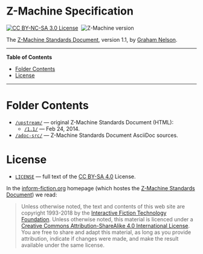 # Z-Machine Specification

[![CC BY-NC-SA 3.0 License][license badge]][CC BY-SA 4.0]&nbsp;
![Z-Machine version][zmachine badge]&nbsp;

The [Z-Machine Standards Document], version 1.1, by [Graham Nelson].


-----

**Table of Contents**

<!-- MarkdownTOC autolink="true" bracket="round" autoanchor="false" lowercase="only_ascii" uri_encoding="true" levels="1,2,3" -->

- [Folder Contents](#folder-contents)
- [License](#license)

<!-- /MarkdownTOC -->

-----

# Folder Contents

- [`/upstream/`](./upstream/) — original Z-Machine Standards Document (HTML):
    + [`/1.1/`][1.1] — Feb 24, 2014.
- [`/adoc-src/`](./adoc-src/) — Z-Machine Standards Document AsciiDoc sources.

# License

- [`LICENSE`][LICENSE] — full text of the [CC BY-SA 4.0] License.

In the [inform-fiction.org] homepage (which hostes the [Z-Machine Standards Document]) we read:

> Unless otherwise noted, the text and contents of this web site are copyright 1993-2018 by the [Interactive Fiction Technology Foundation].
> Unless otherwise noted, this material is licenced under a [Creative Commons Attribution-ShareAlike 4.0 International License].
> You are free to share and adapt this material, as long as you provide attribution, indicate if changes were made, and make the result available under the same license.


<!-----------------------------------------------------------------------------
                               REFERENCE LINKS
------------------------------------------------------------------------------>

[inform-fiction.org]: https://inform-fiction.org/ "Visit inform-fiction.org"
[Interactive Fiction Technology Foundation]: https://iftechfoundation.org/ "Visit the Interactive Fiction Technology Foundation website"

<!-- Z-Machine links -->

[Z-Machine Standards Document]: https://inform-fiction.org/zmachine/standards/index.html "Visit the Z-Machine Standards homepage at inform-fiction.org"

<!-- CC BY-SA 4.0 -->

[CC BY-SA 4.0]: https://creativecommons.org/licenses/by-sa/4.0/ "View CC BY-SA 4.0 License at creativecommons.org"
[Creative Commons Attribution-ShareAlike 4.0 International License]: https://creativecommons.org/licenses/by-sa/4.0/ "View CC BY-SA 4.0 License at creativecommons.org"

<!-- badges -->

[license badge]: https://img.shields.io/badge/license-CC%20BY--SA%204.0-00b5da.svg
[zmachine badge]: https://img.shields.io/badge/Z--Machine-1.1-brightgreen "Z-Machine specification version"

<!-- project files -->

[LICENSE]: ./LICENSE "View the full text of the CC BY-SA 4.0 license"
[1.1]: ./upstream/1.1/ "original Z-Machine Standards Document v1.1"

<!-- people -->

[Graham Nelson]: https://github.com/ganelson "View Graham Nelson's GitHub profile"

<!-- EOF -->
